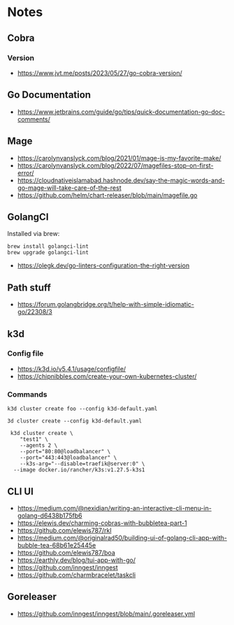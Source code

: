 # Notes

## Cobra

### Version

- https://www.jvt.me/posts/2023/05/27/go-cobra-version/

## Go Documentation

- https://www.jetbrains.com/guide/go/tips/quick-documentation-go-doc-comments/

## Mage

- https://carolynvanslyck.com/blog/2021/01/mage-is-my-favorite-make/
- https://carolynvanslyck.com/blog/2022/07/magefiles-stop-on-first-error/
- https://cloudnativeislamabad.hashnode.dev/say-the-magic-words-and-go-mage-will-take-care-of-the-rest
- https://github.com/helm/chart-releaser/blob/main/magefile.go

## GolangCI

Installed via brew:

```shell
brew install golangci-lint
brew upgrade golangci-lint
```

- https://olegk.dev/go-linters-configuration-the-right-version

## Path stuff

- https://forum.golangbridge.org/t/help-with-simple-idiomatic-go/22308/3

## k3d

### Config file

- https://k3d.io/v5.4.1/usage/configfile/
- https://chipnibbles.com/create-your-own-kubernetes-cluster/

### Commands

```shell
k3d cluster create foo --config k3d-default.yaml
```

```shell
3d cluster create --config k3d-default.yaml
```

```shell
 k3d cluster create \
    "test1" \
    --agents 2 \
    --port="80:80@loadbalancer" \
    --port="443:443@loadbalancer" \
    --k3s-arg="--disable=traefik@server:0" \
  --image docker.io/rancher/k3s:v1.27.5-k3s1
```

## CLI UI

- https://medium.com/@nexidian/writing-an-interactive-cli-menu-in-golang-d6438b175fb6
- https://elewis.dev/charming-cobras-with-bubbletea-part-1
- https://github.com/elewis787/rkl
- https://medium.com/@originalrad50/building-ui-of-golang-cli-app-with-bubble-tea-68b61e25445e
- https://github.com/elewis787/boa
- https://earthly.dev/blog/tui-app-with-go/
- https://github.com/inngest/inngest
- https://github.com/charmbracelet/taskcli

## Goreleaser

- https://github.com/inngest/inngest/blob/main/.goreleaser.yml